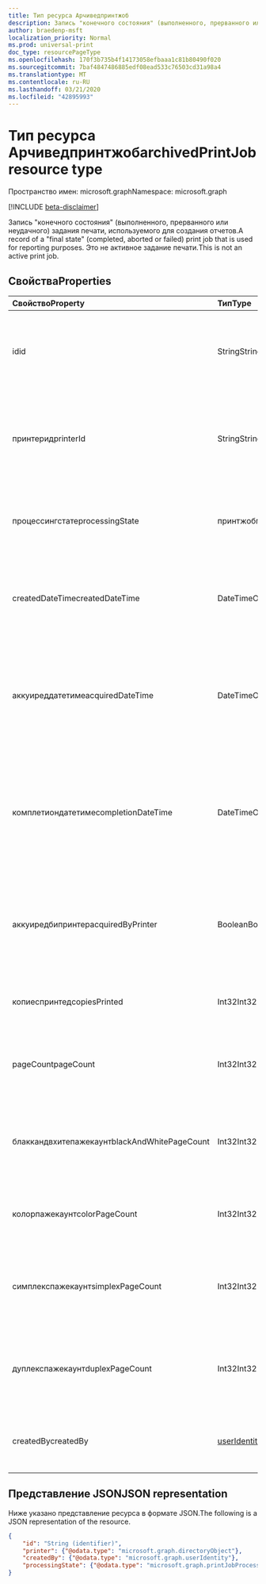 ```yaml
---
title: Тип ресурса Арчиведпринтжоб
description: Запись "конечного состояния" (выполненного, прерванного или неудачного) задания печати, используемого для создания отчетов. Это не активное задание печати.
author: braedenp-msft
localization_priority: Normal
ms.prod: universal-print
doc_type: resourcePageType
ms.openlocfilehash: 170f3b735b4f14173058efbaaa1c81b80490f020
ms.sourcegitcommit: 7baf4847486885edf08ead533c76503cd31a98a4
ms.translationtype: MT
ms.contentlocale: ru-RU
ms.lasthandoff: 03/21/2020
ms.locfileid: "42895993"
---
```

# <a name="archivedprintjob-resource-type"></a><span data-ttu-id="6f38b-104">Тип ресурса Арчиведпринтжоб</span><span class="sxs-lookup"><span data-stu-id="6f38b-104">archivedPrintJob resource type</span></span>

<span data-ttu-id="6f38b-105">Пространство имен: microsoft.graph</span><span class="sxs-lookup"><span data-stu-id="6f38b-105">Namespace: microsoft.graph</span></span>

[!INCLUDE [beta-disclaimer](../../includes/beta-disclaimer.md)]

<span data-ttu-id="6f38b-106">Запись "конечного состояния" (выполненного, прерванного или неудачного) задания печати, используемого для создания отчетов.</span><span class="sxs-lookup"><span data-stu-id="6f38b-106">A record of a "final state" (completed, aborted or failed) print job that is used for reporting purposes.</span></span> <span data-ttu-id="6f38b-107">Это не активное задание печати.</span><span class="sxs-lookup"><span data-stu-id="6f38b-107">This is not an active print job.</span></span>

## <a name="properties"></a><span data-ttu-id="6f38b-108">Свойства</span><span class="sxs-lookup"><span data-stu-id="6f38b-108">Properties</span></span>
| <span data-ttu-id="6f38b-109">Свойство</span><span class="sxs-lookup"><span data-stu-id="6f38b-109">Property</span></span>     | <span data-ttu-id="6f38b-110">Тип</span><span class="sxs-lookup"><span data-stu-id="6f38b-110">Type</span></span>        | <span data-ttu-id="6f38b-111">Описание</span><span class="sxs-lookup"><span data-stu-id="6f38b-111">Description</span></span> |
|:-------------|:------------|:------------|
|<span data-ttu-id="6f38b-112">id</span><span class="sxs-lookup"><span data-stu-id="6f38b-112">id</span></span>|<span data-ttu-id="6f38b-113">String</span><span class="sxs-lookup"><span data-stu-id="6f38b-113">String</span></span>|<span data-ttu-id="6f38b-114">Глобальный уникальный идентификатор (GUID) задания печати.</span><span class="sxs-lookup"><span data-stu-id="6f38b-114">The archived print job's GUID.</span></span> <span data-ttu-id="6f38b-115">Только для чтения.</span><span class="sxs-lookup"><span data-stu-id="6f38b-115">Read-only.</span></span>|
|<span data-ttu-id="6f38b-116">принтерид</span><span class="sxs-lookup"><span data-stu-id="6f38b-116">printerId</span></span>|<span data-ttu-id="6f38b-117">String</span><span class="sxs-lookup"><span data-stu-id="6f38b-117">String</span></span>|<span data-ttu-id="6f38b-118">ИДЕНТИФИКАТОР принтера, для которого было задано задание в очереди.</span><span class="sxs-lookup"><span data-stu-id="6f38b-118">The printer ID that the job was queued for.</span></span> <span data-ttu-id="6f38b-119">Только для чтения.</span><span class="sxs-lookup"><span data-stu-id="6f38b-119">Read-only.</span></span>|
|<span data-ttu-id="6f38b-120">процессингстате</span><span class="sxs-lookup"><span data-stu-id="6f38b-120">processingState</span></span>|<span data-ttu-id="6f38b-121">принтжобпроцессингстате</span><span class="sxs-lookup"><span data-stu-id="6f38b-121">printJobProcessingState</span></span>|<span data-ttu-id="6f38b-122">Последнее состояние обработки задания печати.</span><span class="sxs-lookup"><span data-stu-id="6f38b-122">The print job's final processing state.</span></span> <span data-ttu-id="6f38b-123">Только для чтения.</span><span class="sxs-lookup"><span data-stu-id="6f38b-123">Read-only.</span></span>|
|<span data-ttu-id="6f38b-124">createdDateTime</span><span class="sxs-lookup"><span data-stu-id="6f38b-124">createdDateTime</span></span>|<span data-ttu-id="6f38b-125">DateTimeOffset</span><span class="sxs-lookup"><span data-stu-id="6f38b-125">DateTimeOffset</span></span>|<span data-ttu-id="6f38b-126">Значение dateTimeOffset при создании задания.</span><span class="sxs-lookup"><span data-stu-id="6f38b-126">The dateTimeOffset when the job was created.</span></span> <span data-ttu-id="6f38b-127">Только для чтения.</span><span class="sxs-lookup"><span data-stu-id="6f38b-127">Read-only.</span></span>|
|<span data-ttu-id="6f38b-128">аккуиреддатетиме</span><span class="sxs-lookup"><span data-stu-id="6f38b-128">acquiredDateTime</span></span>|<span data-ttu-id="6f38b-129">DateTimeOffset</span><span class="sxs-lookup"><span data-stu-id="6f38b-129">DateTimeOffset</span></span>|<span data-ttu-id="6f38b-130">Значение dateTimeOffset, когда задание было получено принтером (при его наличии).</span><span class="sxs-lookup"><span data-stu-id="6f38b-130">The dateTimeOffset when the job was acquired by the printer, if any.</span></span> <span data-ttu-id="6f38b-131">Только для чтения.</span><span class="sxs-lookup"><span data-stu-id="6f38b-131">Read-only.</span></span>|
|<span data-ttu-id="6f38b-132">комплетиондатетиме</span><span class="sxs-lookup"><span data-stu-id="6f38b-132">completionDateTime</span></span>|<span data-ttu-id="6f38b-133">DateTimeOffset</span><span class="sxs-lookup"><span data-stu-id="6f38b-133">DateTimeOffset</span></span>|<span data-ttu-id="6f38b-134">Значение dateTimeOffset, когда задание было завершено, отменено или прервано.</span><span class="sxs-lookup"><span data-stu-id="6f38b-134">The dateTimeOffset when the job was completed, canceled or aborted.</span></span> <span data-ttu-id="6f38b-135">Только для чтения.</span><span class="sxs-lookup"><span data-stu-id="6f38b-135">Read-only.</span></span>|
|<span data-ttu-id="6f38b-136">аккуиредбипринтер</span><span class="sxs-lookup"><span data-stu-id="6f38b-136">acquiredByPrinter</span></span>|<span data-ttu-id="6f38b-137">Boolean</span><span class="sxs-lookup"><span data-stu-id="6f38b-137">Boolean</span></span>|<span data-ttu-id="6f38b-138">Значение true, если задание было приобретено принтером; в противном случае — false.</span><span class="sxs-lookup"><span data-stu-id="6f38b-138">True if the job was acquired by a printer; false otherwise.</span></span> <span data-ttu-id="6f38b-139">Только для чтения.</span><span class="sxs-lookup"><span data-stu-id="6f38b-139">Read-only.</span></span>|
|<span data-ttu-id="6f38b-140">копиеспринтед</span><span class="sxs-lookup"><span data-stu-id="6f38b-140">copiesPrinted</span></span>|<span data-ttu-id="6f38b-141">Int32</span><span class="sxs-lookup"><span data-stu-id="6f38b-141">Int32</span></span>|<span data-ttu-id="6f38b-142">Число напечатанных копий.</span><span class="sxs-lookup"><span data-stu-id="6f38b-142">The number of copies that were printed.</span></span> <span data-ttu-id="6f38b-143">Только для чтения.</span><span class="sxs-lookup"><span data-stu-id="6f38b-143">Read-only.</span></span>|
|<span data-ttu-id="6f38b-144">pageCount</span><span class="sxs-lookup"><span data-stu-id="6f38b-144">pageCount</span></span>|<span data-ttu-id="6f38b-145">Int32</span><span class="sxs-lookup"><span data-stu-id="6f38b-145">Int32</span></span>|<span data-ttu-id="6f38b-146">Общее количество напечатанных страниц.</span><span class="sxs-lookup"><span data-stu-id="6f38b-146">The total number of pages that were printed.</span></span> <span data-ttu-id="6f38b-147">Только для чтения.</span><span class="sxs-lookup"><span data-stu-id="6f38b-147">Read-only.</span></span>|
|<span data-ttu-id="6f38b-148">блаккандвхитепажекаунт</span><span class="sxs-lookup"><span data-stu-id="6f38b-148">blackAndWhitePageCount</span></span>|<span data-ttu-id="6f38b-149">Int32</span><span class="sxs-lookup"><span data-stu-id="6f38b-149">Int32</span></span>|<span data-ttu-id="6f38b-150">Количество напечатанных черно-белых страниц.</span><span class="sxs-lookup"><span data-stu-id="6f38b-150">The number of black and white pages that were printed.</span></span> <span data-ttu-id="6f38b-151">Только для чтения.</span><span class="sxs-lookup"><span data-stu-id="6f38b-151">Read-only.</span></span>|
|<span data-ttu-id="6f38b-152">колорпажекаунт</span><span class="sxs-lookup"><span data-stu-id="6f38b-152">colorPageCount</span></span>|<span data-ttu-id="6f38b-153">Int32</span><span class="sxs-lookup"><span data-stu-id="6f38b-153">Int32</span></span>|<span data-ttu-id="6f38b-154">Число напечатанных страниц цветов.</span><span class="sxs-lookup"><span data-stu-id="6f38b-154">The number of color pages that were printed.</span></span> <span data-ttu-id="6f38b-155">Только для чтения.</span><span class="sxs-lookup"><span data-stu-id="6f38b-155">Read-only.</span></span>|
|<span data-ttu-id="6f38b-156">симплекспажекаунт</span><span class="sxs-lookup"><span data-stu-id="6f38b-156">simplexPageCount</span></span>|<span data-ttu-id="6f38b-157">Int32</span><span class="sxs-lookup"><span data-stu-id="6f38b-157">Int32</span></span>|<span data-ttu-id="6f38b-158">Число напечатанных страниц симплекс (односторонняя).</span><span class="sxs-lookup"><span data-stu-id="6f38b-158">The number of simplex (single-sided) pages that were printed.</span></span> <span data-ttu-id="6f38b-159">Только для чтения.</span><span class="sxs-lookup"><span data-stu-id="6f38b-159">Read-only.</span></span>|
|<span data-ttu-id="6f38b-160">дуплекспажекаунт</span><span class="sxs-lookup"><span data-stu-id="6f38b-160">duplexPageCount</span></span>|<span data-ttu-id="6f38b-161">Int32</span><span class="sxs-lookup"><span data-stu-id="6f38b-161">Int32</span></span>|<span data-ttu-id="6f38b-162">Число отпечатанных дуплексных страниц (двусторонних).</span><span class="sxs-lookup"><span data-stu-id="6f38b-162">The number of duplex (double-sided) pages that were printed.</span></span> <span data-ttu-id="6f38b-163">Только для чтения.</span><span class="sxs-lookup"><span data-stu-id="6f38b-163">Read-only.</span></span>|
|<span data-ttu-id="6f38b-164">createdBy</span><span class="sxs-lookup"><span data-stu-id="6f38b-164">createdBy</span></span>|[<span data-ttu-id="6f38b-165">userIdentity</span><span class="sxs-lookup"><span data-stu-id="6f38b-165">userIdentity</span></span>](useridentity.md)|<span data-ttu-id="6f38b-166">Пользователь, создавший задание печати.</span><span class="sxs-lookup"><span data-stu-id="6f38b-166">The user who created the print job.</span></span> <span data-ttu-id="6f38b-167">Только для чтения.</span><span class="sxs-lookup"><span data-stu-id="6f38b-167">Read-only.</span></span>|

## <a name="json-representation"></a><span data-ttu-id="6f38b-168">Представление JSON</span><span class="sxs-lookup"><span data-stu-id="6f38b-168">JSON representation</span></span>

<span data-ttu-id="6f38b-169">Ниже указано представление ресурса в формате JSON.</span><span class="sxs-lookup"><span data-stu-id="6f38b-169">The following is a JSON representation of the resource.</span></span>

<!-- {
  "blockType": "resource",
  "optionalProperties": [

  ],
  "@odata.type": "microsoft.graph.archivedPrintJob"
}-->

```json
{
    "id": "String (identifier)",
    "printer": {"@odata.type": "microsoft.graph.directoryObject"},
    "createdBy": {"@odata.type": "microsoft.graph.userIdentity"},
    "processingState": {"@odata.type": "microsoft.graph.printJobProcessingState"}
}
```

<!-- uuid: 8fcb5dbc-d5aa-4681-8e31-b001d5168d79
2015-10-25 14:57:30 UTC -->
<!-- {
  "type": "#page.annotation",
  "description": "archivedPrintJob resource",
  "keywords": "",
  "section": "documentation",
  "tocPath": ""
}-->